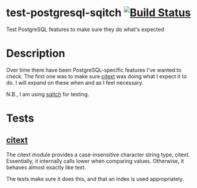 # test-postgresql-sqitch [![Build Status](https://travis-ci.org/kwakwaversal/test-postgresql-sqitch.svg?branch=master)](https://travis-ci.org/kwakwaversal/test-postgresql-sqitch)
Test PostgreSQL features to make sure they do what's expected

# Description
Over time there have been PostgreSQL-specific features I've wanted to check.
The first one was to make sure [citext] was doing what I expect it to do. I will
expand on these when and as I feel necessary.

N.B., I am using [sqitch] for testing.

# Tests

## [citext]
The citext module provides a case-insensitive character string type, citext.
Essentially, it internally calls lower when comparing values. Otherwise, it
behaves almost exactly like text.

The tests make sure it does this, and that an index is used appropriately.

[citext]: https://www.postgresql.org/docs/current/static/citext.html
[sqitch]: http://sqitch.org/
